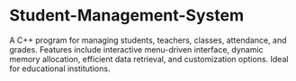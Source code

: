 # Student-Management-System
A C++ program for managing students, teachers, classes, attendance, and grades. Features include interactive menu-driven interface, dynamic memory allocation, efficient data retrieval, and customization options. Ideal for educational institutions.
